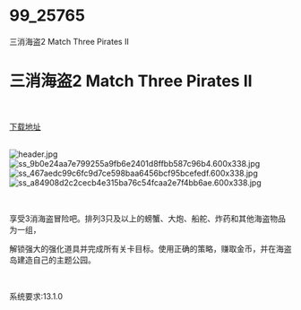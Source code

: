 # 99_25765
三消海盗2 Match Three Pirates II
# 三消海盗2 Match Three Pirates II
 <br/></br>
[下载地址](https://www.switch520.cc/article/25765 "下载地址")
<br/></br>

<p><img title="header.jpg" src="https://www.switch520.cc/muke_img/2021_12_21_d1d7bbd87d6f8.jpg" alt="header.jpg"><br>
<img title="ss_9b0e24aa7e799255a9fb6e2401d8ffbb587c96b4.600x338.jpg" src="https://www.switch520.cc/muke_img/2021_12_21_cda757a5729d1.jpg" alt="ss_9b0e24aa7e799255a9fb6e2401d8ffbb587c96b4.600x338.jpg"><br>
<img title="ss_467aedc99c6fc9d7ce598baa6456bcf95bcefedf.600x338.jpg" src="https://www.switch520.cc/muke_img/2021_12_21_27c8dcc3272ac.jpg" alt="ss_467aedc99c6fc9d7ce598baa6456bcf95bcefedf.600x338.jpg"><br>
<img title="ss_a84908d2c2cecb4e315ba76c54fcaa2e7f4bb6ae.600x338.jpg" src="https://www.switch520.cc/muke_img/2021_12_21_034fcbc51ec1f.jpg" alt="ss_a84908d2c2cecb4e315ba76c54fcaa2e7f4bb6ae.600x338.jpg"></p>
<p>&nbsp;</p>
<p>享受3消海盗冒险吧。排列3只及以上的螃蟹、大炮、船舵、炸药和其他海盗物品为一组，</p>
<p>解锁强大的强化道具并完成所有关卡目标。使用正确的策略，赚取金币，并在海盗岛建造自己的主题公园。</p>
<p>&nbsp;</p>
<p>系统要求:13.1.0</p>



